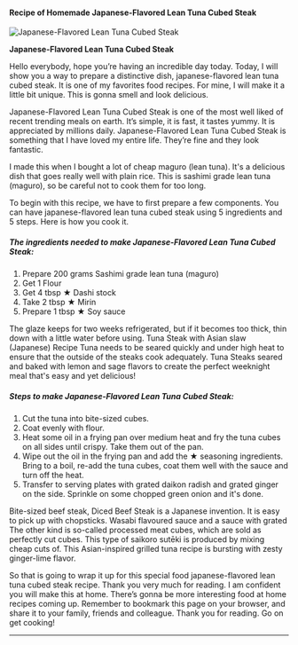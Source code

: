             

#### Recipe of Homemade Japanese-Flavored Lean Tuna Cubed Steak

![Japanese-Flavored Lean Tuna Cubed Steak](https://img-global.cpcdn.com/recipes/6380517512445952/751x532cq70/japanese-flavored-lean-tuna-cubed-steak-recipe-main-photo.jpg)

**Japanese-Flavored Lean Tuna Cubed Steak**

Hello everybody, hope you’re having an incredible day today. Today, I will show you a way to prepare a distinctive dish, japanese-flavored lean tuna cubed steak. It is one of my favorites food recipes. For mine, I will make it a little bit unique. This is gonna smell and look delicious.

Japanese-Flavored Lean Tuna Cubed Steak is one of the most well liked of recent trending meals on earth. It’s simple, it is fast, it tastes yummy. It is appreciated by millions daily. Japanese-Flavored Lean Tuna Cubed Steak is something that I have loved my entire life. They’re fine and they look fantastic.

I made this when I bought a lot of cheap maguro (lean tuna). It's a delicious dish that goes really well with plain rice. This is sashimi grade lean tuna (maguro), so be careful not to cook them for too long.

To begin with this recipe, we have to first prepare a few components. You can have japanese-flavored lean tuna cubed steak using 5 ingredients and 5 steps. Here is how you cook it.

##### The ingredients needed to make Japanese-Flavored Lean Tuna Cubed Steak:

1.  Prepare 200 grams Sashimi grade lean tuna (maguro)
2.  Get 1 Flour
3.  Get 4 tbsp ★ Dashi stock
4.  Take 2 tbsp ★ Mirin
5.  Prepare 1 tbsp ★ Soy sauce

The glaze keeps for two weeks refrigerated, but if it becomes too thick, thin down with a little water before using. Tuna Steak with Asian slaw (Japanese) Recipe Tuna needs to be seared quickly and under high heat to ensure that the outside of the steaks cook adequately. Tuna Steaks seared and baked with lemon and sage flavors to create the perfect weeknight meal that's easy and yet delicious!

##### Steps to make Japanese-Flavored Lean Tuna Cubed Steak:

1.  Cut the tuna into bite-sized cubes.
2.  Coat evenly with flour.
3.  Heat some oil in a frying pan over medium heat and fry the tuna cubes on all sides until crispy. Take them out of the pan.
4.  Wipe out the oil in the frying pan and add the ★ seasoning ingredients. Bring to a boil, re-add the tuna cubes, coat them well with the sauce and turn off the heat.
5.  Transfer to serving plates with grated daikon radish and grated ginger on the side. Sprinkle on some chopped green onion and it's done.

Bite-sized beef steak, Diced Beef Steak is a Japanese invention. It is easy to pick up with chopsticks. Wasabi flavoured sauce and a sauce with grated The other kind is so-called processed meat cubes, which are sold as perfectly cut cubes. This type of saikoro sutēki is produced by mixing cheap cuts of. This Asian-inspired grilled tuna recipe is bursting with zesty ginger-lime flavor.

So that is going to wrap it up for this special food japanese-flavored lean tuna cubed steak recipe. Thank you very much for reading. I am confident you will make this at home. There’s gonna be more interesting food at home recipes coming up. Remember to bookmark this page on your browser, and share it to your family, friends and colleague. Thank you for reading. Go on get cooking!

* * *